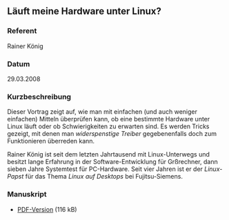 ## Läuft meine Hardware unter Linux?


### Referent
Rainer König

### Datum
29.03.2008

### Kurzbeschreibung
Dieser Vortrag zeigt auf, wie man mit einfachen (und auch weniger einfachen)
Mitteln überprüfen kann, ob eine bestimmte Hardware unter Linux läuft oder ob
Schwierigkeiten zu erwarten sind. Es werden Tricks gezeigt, mit denen man
_widerspenstige Treiber_ gegebenenfalls doch zum Funktionieren überreden kann.

Rainer König ist seit dem letzten Jahrtausend mit Linux-Unterwegs und besitzt
lange Erfahrung in der Software-Entwicklung für Grßrechner, dann sieben Jahre
Systemtest für PC-Hardware. Seit vier Jahren ist er der _Linux-Papst_ für das
Thema _Linux auf Desktops_ bei Fujitsu-Siemens.

### Manuskript

* [PDF-Version](/download/Vortraege/Hardware_und_Linux.pdf) (116 kB)
